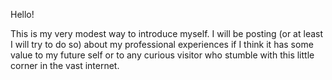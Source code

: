 <!-- title: Welcome to my corner -->
Hello!

This is my very modest way to introduce myself. I will be posting (or at least I will 
try to do so) about my professional experiences if I think it has some value to my 
future self or to any curious visitor who stumble with this little corner in the vast 
internet.

